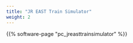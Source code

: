 ```yaml
---
title: "JR EAST Train Simulator"
weight: 2
---
```


{{% software-page "pc_jreasttrainsimulator" %}}
